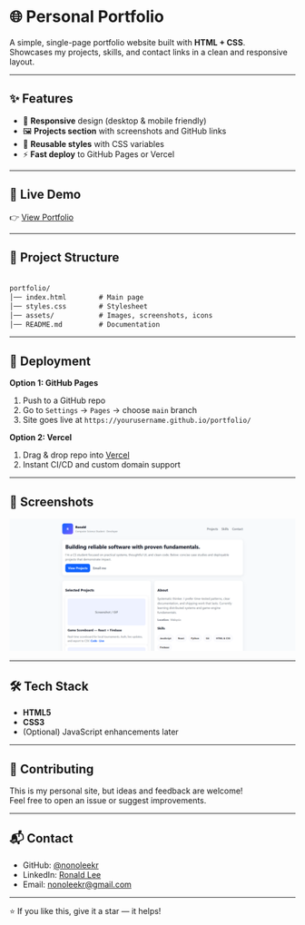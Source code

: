 # 🌐 Personal Portfolio

A simple, single-page portfolio website built with **HTML + CSS**.  
Showcases my projects, skills, and contact links in a clean and responsive layout.

---

## ✨ Features
- 📱 **Responsive** design (desktop & mobile friendly)
- 🖼️ **Projects section** with screenshots and GitHub links
- 🎨 **Reusable styles** with CSS variables
- ⚡ **Fast deploy** to GitHub Pages or Vercel

---

## 🚀 Live Demo
👉 [View Portfolio](https://nonoleekr.github.io/portfolio/)  

---

## 📂 Project Structure
```

portfolio/
│── index.html        # Main page
│── styles.css        # Stylesheet
│── assets/           # Images, screenshots, icons
│── README.md         # Documentation

```

---

## 🔧 Deployment
**Option 1: GitHub Pages**
1. Push to a GitHub repo  
2. Go to `Settings` → `Pages` → choose `main` branch  
3. Site goes live at `https://yourusername.github.io/portfolio/`

**Option 2: Vercel**
1. Drag & drop repo into [Vercel](https://vercel.com/)  
2. Instant CI/CD and custom domain support

---

## 📸 Screenshots
![screenshot](assets/images/portfolio-screenshot.png)

---

## 🛠️ Tech Stack
- **HTML5**
- **CSS3**
- (Optional) JavaScript enhancements later

---

## 🤝 Contributing
This is my personal site, but ideas and feedback are welcome!  
Feel free to open an issue or suggest improvements.

---

## 📬 Contact
- GitHub: [@nonoleekr](https://github.com/nonoleekr)  
- LinkedIn: [Ronald Lee](https://www.linkedin.com/in/ronald-lee-782b22244)  
- Email: nonoleekr@gmail.com  

---
⭐ If you like this, give it a star — it helps!
